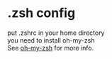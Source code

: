 .zsh config
====
put .zshrc in your home directory  
you need to install oh-my-zsh  
See [oh-my-zsh](https://github.com/robbyrussell/oh-my-zsh) for more info.
